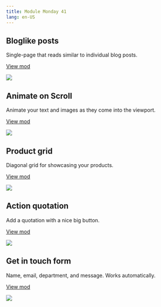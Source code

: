 ```yaml
---
title: Module Monday 41
lang: en-US
---
```


## Bloglike posts

Single-page that reads similar to individual blog posts.

<a class="btn btn-sm" href="https://anymod.com/mod/blog-like-sections-dkdabl?v=20">View mod</a>

<a href="https://anymod.com/mod/blog-like-sections-dkdabl?v=20">
  <img src="https://res.cloudinary.com/component/image/upload/v1559354059/bloglike_gpx8n9.gif"/>
</a>

## Animate on Scroll

Animate your text and images as they come into the viewport.

<a class="btn btn-sm" href="https://anymod.com/mod/scroll-animate-section-kdnkok?preview=lorem">View mod</a>

<a href="https://anymod.com/mod/scroll-animate-section-kdnkok?preview=lorem">
  <img src="https://res.cloudinary.com/component/image/upload/v1559432057/scroller_qi0v9z.gif"/>
</a>

## Product grid

Diagonal grid for showcasing your products.

<a class="btn btn-sm" href="https://anymod.com/mod/product-diamonds-llkbml?v=20">View mod</a>

<a href="https://anymod.com/mod/product-diamonds-llkbml?v=20">
  <img src="https://res.cloudinary.com/component/image/upload/v1559432057/products_tvdhlg.gif"/>
</a>

## Action quotation

Add a quotation with a nice big button.

<a class="btn btn-sm" href="https://anymod.com/mod/bold-quotation-section-mlaboo?v=20">View mod</a>

<a href="https://anymod.com/mod/bold-quotation-section-mlaboo?v=20">
  <img src="https://res.cloudinary.com/component/image/upload/v1559355518/quotation_gdrc2v.png"/>
</a>

## Get in touch form

Name, email, department, and message. Works automatically.

<a class="btn btn-sm" href="https://anymod.com/mod/get-in-touch-form-nkodmb?v=20">View mod</a>

<a href="https://anymod.com/mod/get-in-touch-form-nkodmb?v=20">
  <img src="https://res.cloudinary.com/component/image/upload/v1559432269/get-in-touch-form_o6j3lm.png"/>
</a>
